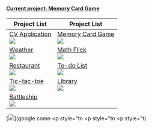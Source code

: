 #### [Current project: Memory Card Game](https://github.com/TYLPHE/memory-card-game)
| Project List | Project List |
|      ---     |      ---     |
| [CV Application][cvapplLin] <br> [![][cvapplGif]][cvapplLin] | [Memory Card Game][memcarLin] <br> [![][memcarGif]][memcarLin] | 
| [Weather][weatheLin]        <br> [![][weatheGif]][weatheLin] | [Math Flick][matfliLin]       <br> [![][matfliGif]][matfliLin] |
| [Restaurant][restauLin]     <br> [![][restauGif]][restauLin] | [To-do List][todoliLin]       <br> [![][todoliGif]][todoliLin] | 
| [Tic-tac-toe][tictacLin]    <br> [![][tictacGif]][tictacLin] | [Library][librarLin]          <br> [![][librarGif]][librarLin] | 
| [Battleship][battleLin]     <br> [![][battleGif]][battleLin] |

[![][battleGif]](google.comn <p style="tn <p style="tn <p style="t)

<!-- Link References -->
[cvapplLin]: https://github.com/TYLPHE/cv-application
[cvapplGif]: https://github.com/TYLPHE/TYLPHE/blob/main/readmeAssets/preview-cv-application.gif

[memcarLin]: https://github.com/TYLPHE/memory-card-game
[memcarGif]: https://github.com/TYLPHE/TYLPHE/blob/main/readmeAssets/preview-memory-card-game.gif

[weatheLin]: https://github.com/TYLPHE/weather
[weatheGif]: https://github.com/TYLPHE/TYLPHE/blob/main/readmeAssets/preview-weather.gif

[matfliLin]: https://xzhong.itch.io/math-flick
[matfliGif]: https://github.com/TYLPHE/TYLPHE/blob/main/readmeAssets/preview-math-flick.gif

[restauLin]: https://github.com/TYLPHE/restaurant
[restauGif]: https://github.com/TYLPHE/TYLPHE/blob/main/readmeAssets/preview-restaurant.gif

[todoliLin]: https://github.com/TYLPHE/to-do-list
[todoliGif]: https://github.com/TYLPHE/TYLPHE/blob/main/readmeAssets/preview-to-do-list.gif

[tictacLin]: https://github.com/TYLPHE/tic-tac-toe
[tictacGif]: https://github.com/TYLPHE/TYLPHE/blob/main/readmeAssets/preview-tic-tac-toe.gif

[librarLin]: https://github.com/TYLPHE/library-assignment
[librarGif]: https://github.com/TYLPHE/TYLPHE/blob/main/readmeAssets/preview-library.gif

[battleLin]: https://github.com/TYLPHE/battleship
[battleGif]: https://github.com/TYLPHE/TYLPHE/blob/main/readmeAssets/preview-battleship.gif
